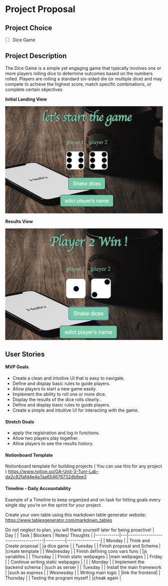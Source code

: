 # Project Proposal

## Project Choice 

- [ ] Dice Game

## Project Description 

The Dice Game is a simple yet engaging game that typically involves one or more players rolling dice to determine outcomes based on the numbers rolled. Players are rolling a standard six-sided die (or multiple dice) and may compete to achieve the highest score, match specific combinations, or complete certain objectives

**Initial Landing View**

![image](https://github.com/kevinsubmit/dice-game/blob/main/imgs/begin.png)

**Results View**

![image](https://github.com/kevinsubmit/dice-game/blob/main/imgs/result.png)

## User Stories

#### MVP Goals

- Create a clean and intuitive UI that is easy to navigate.
- Define and display basic rules to guide players.
- Allow players to start a new game easily.
- Implement the ability to roll one or more dice.
- Display the results of the dice rolls clearly..
- Define and display basic rules to guide players.
- Create a simple and intuitive UI for interacting with the game.

#### Stretch Goals

-  apply the registration and log in functions.
-  Allow two players play together.
-  Allow players to see the results history.


#### Notionboard Template
Notionboard template for building projects ( You can use this for any project )
https://www.notion.so/GA-Unit-3-Tunr-Lab-da2c82fafd4e4a7aa654676732db9ee3

#### Timeline - Daily Accountability
Example of a Timeline to keep organized and on task for hitting goals every single day you’re on the sprint for your project.

Create your own table using this markdown table generator website:
https://www.tablesgenerator.com/markdown_tables

Do not neglect to plan, you will thank yourself later for being proactive!
| Day        |   | Task                               | Blockers | Notes/ Thoughts |
|------------|---|------------------------------------|----------|-----------------|
| Monday     |   | Think and Create proposal          |          |a dice game      |
| Tuesday    |   | Finish proposal and Schema         |          |create template  |
| Wednesday  |   | Finish defining cons vars funs     |          |js variablles    |
| Thursday   |   | Finish static webpages             |          |main  webpages   |
| Friday     |   | Continue writing  static webpages  |          |                 |
| Monday     |   | Implement the backend schema       |          |such as serser   |
| Tuesday    |   | Install the main framework         |          |such as express  |
| Wesnesday  |   | Writing main logic                 |          |link the frontend|
| Thursday   |   | Testing the program myself         |          |cheak again      |
